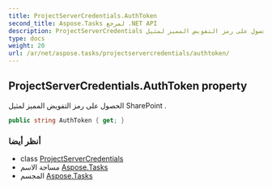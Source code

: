 ```yaml
---
title: ProjectServerCredentials.AuthToken
second_title: Aspose.Tasks لمرجع .NET API
description: ProjectServerCredentials ملكية. الحصول على رمز التفويض المميز لمثيل SharePoint .
type: docs
weight: 20
url: /ar/net/aspose.tasks/projectservercredentials/authtoken/
---
```

## ProjectServerCredentials.AuthToken property

الحصول على رمز التفويض المميز لمثيل SharePoint .

```csharp
public string AuthToken { get; }
```

### أنظر أيضا

* class [ProjectServerCredentials](../)
* مساحة الاسم [Aspose.Tasks](../../projectservercredentials/)
* المجسم [Aspose.Tasks](../../../)


